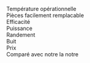 Température opérationnelle  
Pièces facilement remplacable  
Efficacité  
Puissance  
Randement  
Buit  
Prix    
Comparé avec notre la notre  